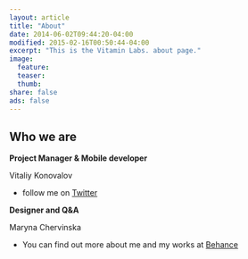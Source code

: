 ```yaml
---
layout: article
title: "About"
date: 2014-06-02T09:44:20-04:00
modified: 2015-02-16T00:50:44-04:00
excerpt: "This is the Vitamin Labs. about page."
image:
  feature:
  teaser:
  thumb:
share: false
ads: false
---
```


## Who we are

__Project Manager & Mobile developer__

Vitaliy Konovalov 
- follow me on [Twitter](https://twitter.com/vitovalov)

__Designer and Q&A__

Maryna Chervinska
- You can find out more about me and my works at [Behance](https://www.behance.net/ITMaryna)

